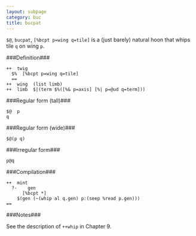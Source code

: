```yaml
---
layout: subpage
category: buc
title: bucpat
---
```


`$@`, `bucpat`, `[%bcpt p=wing q=tile]` is a (just barely) natural 
hoon that whips tile `q` on wing `p`.

###Definition###

    ++  twig  
      $%  [%bcpt p=wing q=tile]
      ==
    ++  wing  (list limb)
    ++  limb  $|(term $%([%& p=axis] [%| p=@ud q=term]))

###Regular form (tall)###

    $@  p
    q

###Regular form (wide)###

    $@(p q)

###Irregular form###

    p@q

###Compilation###
 
    ++  mint
      ?-    gen
          [%bcpt *]  
        $(gen (~(whip al q.gen) p:(seep %read p.gen)))
    ==

###Notes###

See the description of `++whip` in Chapter 9.
